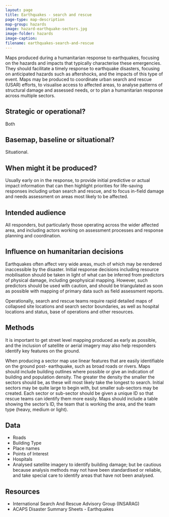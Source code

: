 ```yaml
---
layout: page
title: Earthquakes - search and rescue
page-type: map-description
map-group: hazards
image: hazard-earthquake-sectors.jpg
image-folder: hazards
image-caption: 
filename: earthquakes-search-and-rescue
---
```


Maps produced during a humanitarian response to earthquakes, focusing on the hazards and impacts that typically characterise these emergencies. They should facilitate a timely response to earthquake disasters, focusing on anticipated hazards such as aftershocks, and the impacts of this type of event. Maps may be produced to coordinate urban search and rescue \(USAR\) efforts, to visualise access to affected areas, to analyse patterns of structural damage and assessed needs, or to plan a humanitarian response across multiple sectors.

## Strategic or operational?

Both

## Basemap, baseline or situational?

Situational.

## When might it be produced?

Usually early on in the response, to provide initial predictive or actual impact information that can then highlight priorities for life-saving responses including urban search and rescue, and to focus in-field damage and needs assessment on areas most likely to be affected.

## Intended audience

All responders, but particularly those operating across the wider affected area, and including actors working on assessment processes and response planning and coordination.

## Influence on humanitarian decisions

Earthquakes often affect very wide areas, much of which may be rendered inaccessible by the disaster. Initial response decisions including resource mobilisation should be taken in light of what can be inferred from predictors of physical damage, including geophysical mapping. However, such predictors should be used with caution, and should be triangulated as soon as possible with mapping of primary data such as field assessment reports.

Operationally, search and rescue teams require rapid detailed maps of collapsed site locations and search sector boundaries, as well as hospital locations and status, base of operations and other resources.

## Methods

It is important to get street level mapping produced as early as possible, and the inclusion of satellite or aerial imagery may also help responders identify key features on the ground.

When producing a sector map use linear features that are easily identifiable on the ground post- earthquake, such as broad roads or rivers. Maps should include building outlines where possible or give an indication of building and population density. The greater the density the smaller the sectors should be, as these will most likely take the longest to search. Initial sectors may be quite large to begin with, but smaller sub-sectors may be created. Each sector or sub-sector should be given a unique ID so that rescue teams can identify them more easily. Maps should include a table showing the sector’s ID, the team that is working the area, and the team type \(heavy, medium or light\).

## Data

* Roads
* Building Type
* Place names
* Points of Interest
* Hospitals
* Analysed satellite imagery to identify building damage; but be cautious because analysis methods may not have been standardised or reliable, and take special care to identify areas that have not been analysed.

## Resources

* International Search And Rescue Advisory Group \(INSARAG\)
* ACAPS Disaster Summary Sheets - Earthquakes

